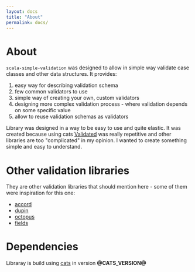 ```yaml
---
layout: docs
title: "About"
permalink: docs/
---
```

# About

`scala-simple-validation` was designed to allow in simple way validate case classes and other data structures. It provides:
1. easy way for describing validation schema
2. few common validators to use
3. simple way of creating your own, custom validators
4. designing more complex validation process - where validation depends on some specific value
5. allow to reuse validation schemas as validators

Library was designed in a way to be easy to use and quite elastic. It was created because using cats [Validated](https://typelevel.org/cats/datatypes/validated.html) was really repetitive and other libraries are too \"complicated\" in my opinion. I wanted to create something simple and easy to understand.

# Other validation libraries

They are other validation libraries that should mention here - some of them were inspiration for this one:
* [accord](http://wix.github.io/accord/)
* [dupin](https://github.com/yakivy/dupin)
* [octopus](https://github.com/krzemin/octopus)
* [fields](https://jap-company.github.io/fields/)

# Dependencies

Libraray is build using [cats](https://typelevel.org/cats/) in version **@CATS_VERSION@**
